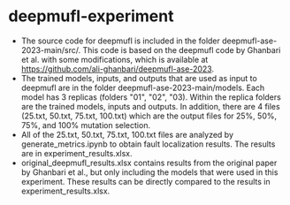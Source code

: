 # deepmufl-experiment

- The source code for deepmufl is included in the folder deepmufl-ase-2023-main/src/. This code is based on the deepmufl code by Ghanbari et al. with some modifications, which is available at https://github.com/ali-ghanbari/deepmufl-ase-2023.
- The trained models, inputs, and outputs that are used as input to deepmufl are in the folder deepmufl-ase-2023-main/models. Each model has 3 replicas (folders "01", "02", "03). Within the replica folders are the trained models, inputs and outputs. In addition, there are 4 files (25.txt, 50.txt, 75.txt, 100.txt) which are the output files for 25%, 50%, 75%, and 100% mutation selection.
- All of the 25.txt, 50.txt, 75.txt, 100.txt files are analyzed by generate_metrics.ipynb to obtain fault localization results. The results are in experiment_results.xlsx.
- original_deepmufl_results.xlsx contains results from the original paper by Ghanbari et al., but only including the models that were used in this experiment. These results can be directly compared to the results in experiment_results.xlsx.
